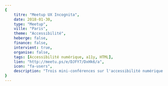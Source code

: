 ```yaml
---
{
	titre: "Meetup UX Incognita",
	date: 2018-01-30,
	type: "Meetup",
	ville: "Paris",
	theme: "Accessibilité",
	heberge: false,
	finance: false,
	intervient: true,
	organise: false,
	tags: [Accessibilité numérique, a11y, HTML],
	lien: "http://meetu.ps/e/DJFY7/DxHk6/a",
	icon: "fa-users",
	description: "Trois mini-conférences sur l'accessibilité numérique auront lieu au meetup UX Incognita. Notre collègue Emmanuelle Aboaf présentera 'HTML & Accessibilité' pour montrer à quel point il est facile d'implementer l'accessibilité avec le code HTML sur un site web dès le début."
}
---
```

